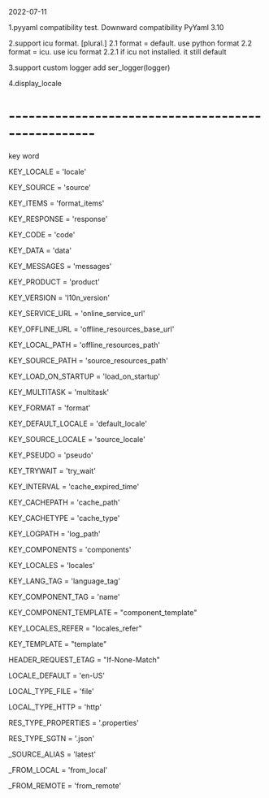2022-07-11

1.pyyaml compatibility test. Downward compatibility PyYaml 3.10

2.support icu format. [plural.]
2.1 format = default. use python format
2.2 format = icu.     use icu format
2.2.1   if icu not installed. it still default

3.support custom logger
add ser_logger(logger)

4.display_locale


# ---------------------------------------------------

key word

KEY_LOCALE = 'locale'

KEY_SOURCE = 'source'

KEY_ITEMS = 'format_items'

KEY_RESPONSE = 'response'

KEY_CODE = 'code'

KEY_DATA = 'data'

KEY_MESSAGES = 'messages'

KEY_PRODUCT = 'product'

KEY_VERSION = 'l10n_version'

KEY_SERVICE_URL = 'online_service_url'

KEY_OFFLINE_URL = 'offline_resources_base_url'

KEY_LOCAL_PATH = 'offline_resources_path'

KEY_SOURCE_PATH = 'source_resources_path'

KEY_LOAD_ON_STARTUP = 'load_on_startup'

KEY_MULTITASK = 'multitask'

KEY_FORMAT = 'format'

KEY_DEFAULT_LOCALE = 'default_locale'

KEY_SOURCE_LOCALE = 'source_locale'

KEY_PSEUDO = 'pseudo'

KEY_TRYWAIT = 'try_wait'

KEY_INTERVAL = 'cache_expired_time'

KEY_CACHEPATH = 'cache_path'

KEY_CACHETYPE = 'cache_type'

KEY_LOGPATH = 'log_path'

KEY_COMPONENTS = 'components'

KEY_LOCALES = 'locales'

KEY_LANG_TAG = 'language_tag'

KEY_COMPONENT_TAG = 'name'

KEY_COMPONENT_TEMPLATE = "component_template"

KEY_LOCALES_REFER = "locales_refer"

KEY_TEMPLATE = "template"

HEADER_REQUEST_ETAG = "If-None-Match"

LOCALE_DEFAULT = 'en-US'

LOCAL_TYPE_FILE = 'file'

LOCAL_TYPE_HTTP = 'http'

RES_TYPE_PROPERTIES = '.properties'

RES_TYPE_SGTN = '.json'

_SOURCE_ALIAS = 'latest'

_FROM_LOCAL = 'from_local'

_FROM_REMOTE = 'from_remote'